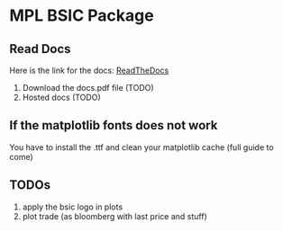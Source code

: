 # MPL BSIC Package

## Read Docs

Here is the link for the docs: [ReadTheDocs](https://mpl-bsic.readthedocs.io/)
1. Download the docs.pdf file (TODO)
2. Hosted docs (TODO)

## If the matplotlib fonts does not work

You have to install the .ttf and clean your matplotlib cache (full guide to come)

## TODOs

1) apply the bsic logo in plots
2) plot trade (as bloomberg with last price and stuff)